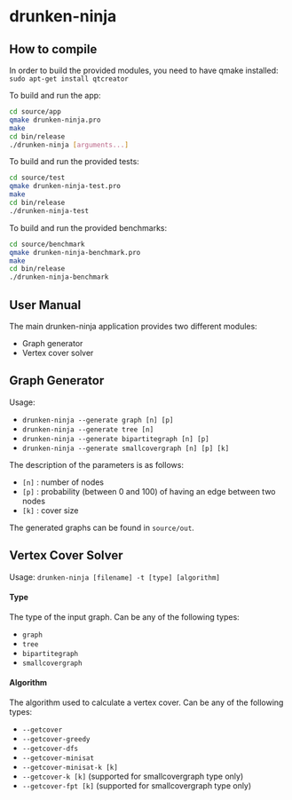 drunken-ninja
=============

## How to compile

In order to build the provided modules, you need to have qmake installed: `sudo apt-get install qtcreator`

To build and run the app:
```bash
cd source/app
qmake drunken-ninja.pro
make
cd bin/release
./drunken-ninja [arguments...]
```

To build and run the provided tests:
```bash
cd source/test
qmake drunken-ninja-test.pro
make
cd bin/release
./drunken-ninja-test
```

To build and run the provided benchmarks:
```bash
cd source/benchmark
qmake drunken-ninja-benchmark.pro
make
cd bin/release
./drunken-ninja-benchmark
```

## User Manual

The main drunken-ninja application provides two different modules:
* Graph generator
* Vertex cover solver

## Graph Generator

Usage:
* `drunken-ninja --generate graph [n] [p]`
* `drunken-ninja --generate tree [n]`
* `drunken-ninja --generate bipartitegraph [n] [p]`
* `drunken-ninja --generate smallcovergraph [n] [p] [k]`

The description of the parameters is as follows:
* `[n]` : number of nodes
* `[p]` : probability (between 0 and 100) of having an edge between two nodes
* `[k]` : cover size  

The generated graphs can be found in `source/out`.


## Vertex Cover Solver

Usage: `drunken-ninja [filename] -t [type] [algorithm]`

#### Type
The type of the input graph. Can be any of the following types:
* `graph`
* `tree`
* `bipartitegraph`
* `smallcovergraph`

#### Algorithm
The algorithm used to calculate a vertex cover. Can be any of the following types:
* `--getcover`
* `--getcover-greedy`
* `--getcover-dfs`
* `--getcover-minisat` 
* `--getcover-minisat-k [k]` 
* `--getcover-k [k]` (supported for smallcovergraph type only)
* `--getcover-fpt [k]` (supported for smallcovergraph type only)